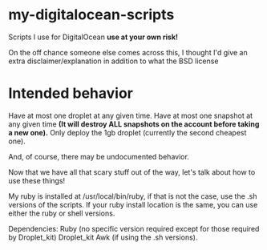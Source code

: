 # my-digitalocean-scripts
Scripts I use for DigitalOcean **use at your own risk!**

On the off chance someone else comes across this, I thought I'd give an extra disclaimer/explanation in addition to what the BSD license
# Intended behavior
Have at most one droplet at any given time.
Have at most one snapshot at any given time **(It will destroy ALL snapshots on the account before taking a new one).**
Only deploy the 1gb droplet (currently the second cheapest one).

And, of course, there may be undocumented behavior.

Now that we have all that scary stuff out of the way, let's talk about how to use these things!

My ruby is installed at /usr/local/bin/ruby, if that is not the case, use the .sh versions of the scripts. If your ruby install location is the same, you can use either the ruby or shell versions.

Dependencies:
Ruby (no specific version required except for those required by Droplet_kit)
Droplet_kit
Awk (if using the .sh versions).
